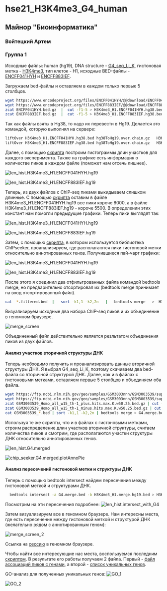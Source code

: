 # hse21_H3K4me3_G4_human

## Майнор "Биоинформатика"

### Войтецкий Артем

### Группа 1

Исходные файлы: human (hg19), DNA structure - 
[G4_seq_Li_K](https://www.ncbi.nlm.nih.gov/geo/query/acc.cgi?acc=GSM3003539), 
гистоновая метка - [H3K4me3](https://www.encodeproject.org/chip-seq-matrix/?type=Experiment&replicates.library.biosample.donor.organism.scientific_name=Homo%20sapiens&assay_title=Histone%20ChIP-seq&assay_title=Mint-ChIP-seq&status=released),
тип клеток - Н1, исходные BED-файлы - 
[ENCFF041HYH](https://www.encodeproject.org/files/ENCFF041HYH/) 
и [ENCFF883IEF](https://www.encodeproject.org/files/ENCFF883IEF/).

Загружаем bed-файлы и оставляем в каждом только первые 5 столбцов. 
```bash
wget https://www.encodeproject.org/files/ENCFF041HYH/@@download/ENCFF041HYH.bed.gz
wget https://www.encodeproject.org/files/ENCFF883IEF/@@download/ENCFF883IEF.bed.gz
zcat ENCFF041HYH.bed.gz  |  cut -f1-5 > H3K4me3_H1.ENCFF041HYH.hg38.bed
zcat ENCFF883IEF.bed.gz  |  cut -f1-5 > H3K4me3_H1.ENCFF883IEF.hg38.bed
```

Так как файлы взяты в Hg38, то надо их перевести в Hg19. Делается это командой, которую выполнял на сервере:
```bash
liftOver H3K4me3_H1.ENCFF041HYH.hg38.bed hg38ToHg19.over.chain.gz   H3K4me3_H1.ENCFF041HYH.hg19.bed   H3K4me3_H1.ENCFF041HYH.unmapped.bed
liftOver H3K4me3_H1.ENCFF883IEF.hg38.bed hg38ToHg19.over.chain.gz   H3K4me3_H1.ENCFF883IEF.hg19.bed   H3K4me3_H1.ENCFF883IEF.unmapped.bed
```

Далее, с помощью [скрипта](https://github.com/MrARVO/hse21_H3K4me3_G4_human/blob/main/src/hist.r)
построим гистограммы длин участков для каждого эксперимента. 
Также на графике есть информация о количестве пиков в каждом файле (поможет нам отсечь лишнее).

![len_hist.H3K4me3_H1.ENCFF041HYH.hg19](https://github.com/MrARVO/hse21_H3K4me3_G4_human/blob/main/images/len_hist.H3K4me3_H1.ENCFF041HYH.hg19-1.png)

![len_hist.H3K4me3_H1.ENCFF883IEF.hg19](https://github.com/MrARVO/hse21_H3K4me3_G4_human/blob/main/images/len_hist.H3K4me3_H1.ENCFF883IEF.hg19-1.png)

Теперь, из двух файлов с ChIP-seq пиками выкидываем слишком длинные. 
С помощью [скрипта](https://github.com/MrARVO/hse21_H3K4me3_G4_human/blob/main/src/hist2.r)
оставим в файле H3K4me3_H1.ENCFF041HYH.hg19 все пики короче 8000, 
а в файле H3K4me3_H1.ENCFF883IEF.hg19 - короче 5500. В определении этих констант нам помогли предыдущие графики. 
Теперь пики выглядят так:

![len_hist.H3K4me3_H1.ENCFF041HYH.hg19](https://github.com/MrARVO/hse21_H3K4me3_G4_human/blob/main/images/len_hist.H3K4me3_H1.ENCFF041HYH.hg19.filtered-1.png)

![len_hist.H3K4me3_H1.ENCFF883IEF.hg19](https://github.com/MrARVO/hse21_H3K4me3_G4_human/blob/main/images/len_hist.H3K4me3_H1.ENCFF883IEF.hg19.filtered-1.png)

Затем, с помощью [скрипта](https://github.com/MrARVO/hse21_H3K4me3_G4_human/blob/main/src/pie.r),
в котором используется библиотека ChIPseeker, проанализируем, где располагаются пики 
гистоновой метки относительно аннотированных генов. 
Получившиеся пай-чарт графики:

![len_hist.H3K4me3_H1.ENCFF041HYH.hg19](https://github.com/MrARVO/hse21_H3K4me3_G4_human/blob/main/images/chip_seeker.H3K4me3_H1.ENCFF041HYH.hg19.filtered.plotAnnoPie.png)

![len_hist.H3K4me3_H1.ENCFF883IEF.hg19](https://github.com/MrARVO/hse21_H3K4me3_G4_human/blob/main/images/chip_seeker.H3K4me3_H1.ENCFF883IEF.hg19.filtered.plotAnnoPie.png)

После этого я соединил два отфильтрованных файла командой bedtools merge, но предварительно отсортировал их
(bedtools merge принимает на вход отсортированный файл).

```bash
cat  *.filtered.bed  |   sort -k1,1 -k2,2n   |   bedtools merge   >  H3K4me3_H1.merge.hg19.bed 
```

Визуализируем исходные два набора ChIP-seq пиков и их объединение в геномном браузере.

![merge_screen](https://github.com/MrARVO/hse21_H3K4me3_G4_human/blob/main/screens/merge_screen.PNG)

Объединенный файл действительно является резльтатом объединения пиков из двух файлов.

#### Анализ участков вторичной структуры ДНК

Теперь необходимо получить и проанализировать данные вторичной структуры ДНК. Я выбрал G4_seq_Li_K, поэтому скачиваем два bed-файла со вторичной структурой ДНК. Далее, как и в файлах с гистоновыми метками, оставляем первые 5 столбцов и объединяем оба файла.

```bash
wget https://ftp.ncbi.nlm.nih.gov/geo/samples/GSM3003nnn/GSM3003539/suppl/GSM3003539_Homo_all_w15_th-1_minus.hits.max.K.w50.25.bed.gz
wget https://ftp.ncbi.nlm.nih.gov/geo/samples/GSM3003nnn/GSM3003539/suppl/GSM3003539_Homo_all_w15_th-1_plus.hits.max.K.w50.25.bed.gz
zcat GSM3003539_Homo_all_w15_th-1_plus.hits.max.K.w50.25.bed.gz | cut -f1-5 > G4.plus.bed
zcat GSM3003539_Homo_all_w15_th-1_minus.hits.max.K.w50.25.bed.gz | cut -f1-5 > G4.minus.bed
cat GSM3003539_*.bed | sort -k1,1 -k2,2n | bedtools merge > G4.merge.bed 
```

Используя те же скрипты, что и в файлах с гистоновыми метками, строим распределение длин участков вторичной структуры, считаем количества пиков и
смотрим, где располагаются участки структуры ДНК относительно аннотированных генов.

![len_hist.G4.merged](https://github.com/MrARVO/hse21_H3K4me3_G4_human/blob/main/images/len_hist.G4_seq_Li_K.merge-1.png)

![chip_seeker.G4.merged.plotAnnoPie](https://github.com/MrARVO/hse21_H3K4me3_G4_human/blob/main/images/chip_seeker.G4.merge.plotAnnoPie.png)

#### Анализ пересечений гистоновой метки и структуры ДНК

Теперь с помощью bedtools intersect найдем пересечения между гистоновой меткой и структурами ДНК.

```bash
  bedtools intersect -a G4.merge.bed -b H3K4me3_H1.merge.hg19.bed > H3K4me3_H1.intersect_with_G4.bed
```

Посмотрим на эти пересечения подробнее:
![len_hist.intersect_with_G4](https://github.com/MrARVO/hse21_H3K4me3_G4_human/blob/main/images/len_hist.H3K4me3_H1.intersect_with_G4-1.png)

Затем визуализируем все в геномном браузере. Нам интересны места, где есть 
пересечение между гистоновой меткой и структурой ДНК (желательно рядом с аннотированным геном):

![merge_screen_2](https://github.com/MrARVO/hse21_H3K4me3_G4_human/blob/main/screens/merge_screen_2.PNG)

Ссылка на [сессию](https://github.com/MrARVO/hse21_H3K4me3_G4_human/blob/main/screens/my_session.gz) в геномном браузере.
 
Чтобы найти все интересующие нас места, воспользуемся последним [скриптом](https://github.com/MrARVO/hse21_H3K4me3_G4_human/blob/main/src/peakAnno.r).
В результате его работы получаем 2 файла. 
Первый - [файл ассоциаций пиков с генами](https://github.com/MrARVO/hse21_H3K4me3_G4_human/blob/main/data/H3K4me3_H1.intersect_with_G4.genes.txt), 
а второй - [список уникальных генов](https://github.com/MrARVO/hse21_H3K4me3_G4_human/blob/main/data/H3K4me3_H1.intersect_with_G4.genes_uniq.txt). 

GO-анализ для полученных уникальных генов:
![GO_1](https://github.com/MrARVO/hse21_H3K4me3_G4_human/blob/main/screens/GO_1.png)

![GO_2](https://github.com/MrARVO/hse21_H3K4me3_G4_human/blob/main/screens/GO_2.png)